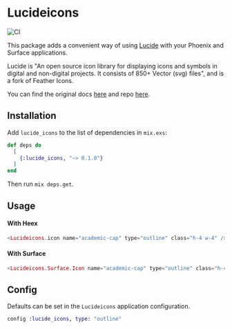 # Lucideicons

![CI](https://github.com/zoedsoupe/lucide_icons/actions/workflows/ci.yml/badge.svg)

This package adds a convenient way of using [Lucide](https://lucide.dev/) with your Phoenix and Surface applications.

Lucide is "An open source icon library for displaying icons and symbols in digital and non-digital projects. It consists of 850+ Vector (svg) files", and is a fork of Feather Icons.

You can find the original docs [here](https://lucide.dev/docs) and repo [here](https://github.com/lucide-icons/lucide).

## Installation

Add `lucide_icons` to the list of dependencies in `mix.exs`:

```elixir
def deps do
  [
    {:lucide_icons, "~> 0.1.0"}
  ]
end
```

Then run `mix deps.get`.

## Usage

#### With Heex

```elixir
<Lucideicons.icon name="academic-cap" type="outline" class="h-4 w-4" />
```

#### With Surface

```elixir
<Lucideicons.Surface.Icon name="academic-cap" type="outline" class="h-4 w-4" />
```

## Config

Defaults can be set in the `Lucideicons` application configuration.

```elixir
config :lucide_icons, type: "outline"
```
